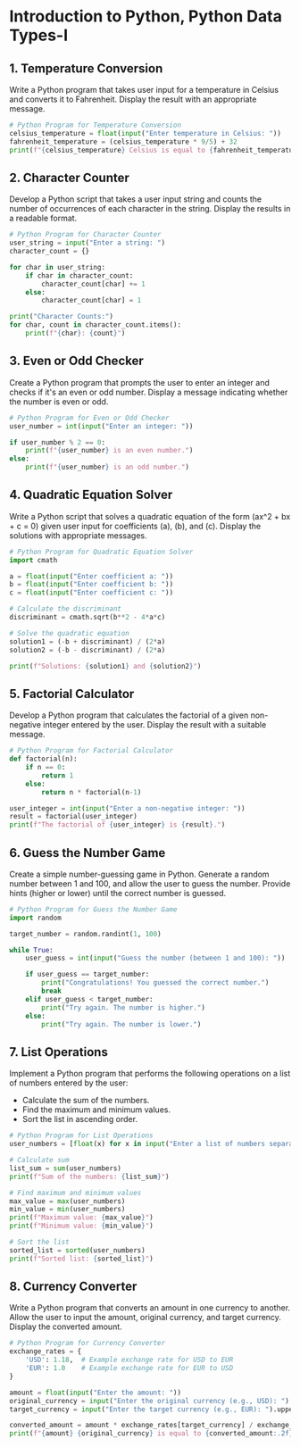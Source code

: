 # Introduction to Python, Python Data Types-I

## 1. Temperature Conversion

Write a Python program that takes user input for a temperature in Celsius and converts it to Fahrenheit. Display the result with an appropriate message.

```python
# Python Program for Temperature Conversion
celsius_temperature = float(input("Enter temperature in Celsius: "))
fahrenheit_temperature = (celsius_temperature * 9/5) + 32
print(f"{celsius_temperature} Celsius is equal to {fahrenheit_temperature} Fahrenheit.")
```

## 2. Character Counter

Develop a Python script that takes a user input string and counts the number of occurrences of each character in the string. Display the results in a readable format.

```python
# Python Program for Character Counter
user_string = input("Enter a string: ")
character_count = {}

for char in user_string:
    if char in character_count:
        character_count[char] += 1
    else:
        character_count[char] = 1

print("Character Counts:")
for char, count in character_count.items():
    print(f"{char}: {count}")
```

## 3. Even or Odd Checker

Create a Python program that prompts the user to enter an integer and checks if it's an even or odd number. Display a message indicating whether the number is even or odd.

```python
# Python Program for Even or Odd Checker
user_number = int(input("Enter an integer: "))

if user_number % 2 == 0:
    print(f"{user_number} is an even number.")
else:
    print(f"{user_number} is an odd number.")
```

## 4. Quadratic Equation Solver

Write a Python script that solves a quadratic equation of the form \(ax^2 + bx + c = 0\) given user input for coefficients \(a\), \(b\), and \(c\). Display the solutions with appropriate messages.

```python
# Python Program for Quadratic Equation Solver
import cmath

a = float(input("Enter coefficient a: "))
b = float(input("Enter coefficient b: "))
c = float(input("Enter coefficient c: "))

# Calculate the discriminant
discriminant = cmath.sqrt(b**2 - 4*a*c)

# Solve the quadratic equation
solution1 = (-b + discriminant) / (2*a)
solution2 = (-b - discriminant) / (2*a)

print(f"Solutions: {solution1} and {solution2}")
```

## 5. Factorial Calculator

Develop a Python program that calculates the factorial of a given non-negative integer entered by the user. Display the result with a suitable message.

```python
# Python Program for Factorial Calculator
def factorial(n):
    if n == 0:
        return 1
    else:
        return n * factorial(n-1)

user_integer = int(input("Enter a non-negative integer: "))
result = factorial(user_integer)
print(f"The factorial of {user_integer} is {result}.")
```

## 6. Guess the Number Game

Create a simple number-guessing game in Python. Generate a random number between 1 and 100, and allow the user to guess the number. Provide hints (higher or lower) until the correct number is guessed.

```python
# Python Program for Guess the Number Game
import random

target_number = random.randint(1, 100)

while True:
    user_guess = int(input("Guess the number (between 1 and 100): "))

    if user_guess == target_number:
        print("Congratulations! You guessed the correct number.")
        break
    elif user_guess < target_number:
        print("Try again. The number is higher.")
    else:
        print("Try again. The number is lower.")
```

## 7. List Operations

Implement a Python program that performs the following operations on a list of numbers entered by the user:

- Calculate the sum of the numbers.
- Find the maximum and minimum values.
- Sort the list in ascending order.

```python
# Python Program for List Operations
user_numbers = [float(x) for x in input("Enter a list of numbers separated by spaces: ").split()]

# Calculate sum
list_sum = sum(user_numbers)
print(f"Sum of the numbers: {list_sum}")

# Find maximum and minimum values
max_value = max(user_numbers)
min_value = min(user_numbers)
print(f"Maximum value: {max_value}")
print(f"Minimum value: {min_value}")

# Sort the list
sorted_list = sorted(user_numbers)
print(f"Sorted list: {sorted_list}")
```

## 8. Currency Converter

Write a Python program that converts an amount in one currency to another. Allow the user to input the amount, original currency, and target currency. Display the converted amount.

```python
# Python Program for Currency Converter
exchange_rates = {
    'USD': 1.18,  # Example exchange rate for USD to EUR
    'EUR': 1.0    # Example exchange rate for EUR to USD
}

amount = float(input("Enter the amount: "))
original_currency = input("Enter the original currency (e.g., USD): ").upper()
target_currency = input("Enter the target currency (e.g., EUR): ").upper()

converted_amount = amount * exchange_rates[target_currency] / exchange_rates[original_currency]
print(f"{amount} {original_currency} is equal to {converted_amount:.2f} {target_currency}.")
```
